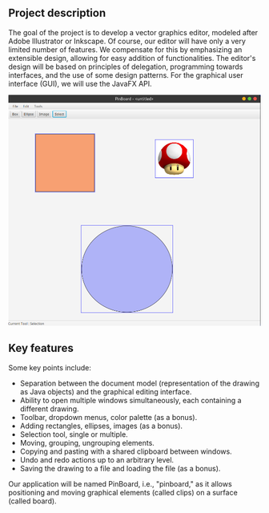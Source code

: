 ## Project description
The goal of the project is to develop a vector graphics editor, modeled after Adobe Illustrator or Inkscape. Of course, our editor will have only a very limited number of features. We compensate for this by emphasizing an extensible design, allowing for easy addition of functionalities. The editor's design will be based on principles of delegation, programming towards interfaces, and the use of some design patterns. For the graphical user interface (GUI), we will use the JavaFX API.

![screenshot](./window.png )

## Key features
Some key points include: 

- Separation between the document model (representation of the drawing as Java objects) and the graphical editing interface.
- Ability to open multiple windows simultaneously, each containing a different drawing.
- Toolbar, dropdown menus, color palette (as a bonus).
- Adding rectangles, ellipses, images (as a bonus).
- Selection tool, single or multiple.
- Moving, grouping, ungrouping elements.
- Copying and pasting with a shared clipboard between windows.
- Undo and redo actions up to an arbitrary level.
- Saving the drawing to a file and loading the file (as a bonus).

Our application will be named PinBoard, i.e., "pinboard," as it allows positioning and moving graphical elements (called clips) on a surface (called board).